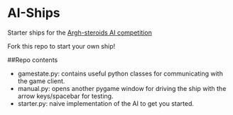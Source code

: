 # AI-Ships
Starter ships for the [Argh-steroids AI competition](https://github.com/tjbearse/argh-steroids)

Fork this repo to start your own ship!

##Repo contents
- gamestate.py: contains useful python classes for communicating with the game client.
- manual.py: opens another pygame window for driving the ship with the arrow keys/spacebar for testing.
- starter.py: naive implementation of the AI to get you started.
